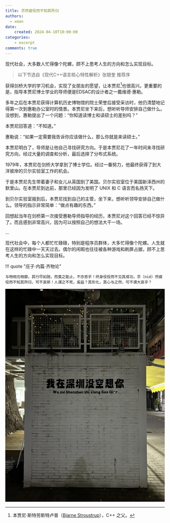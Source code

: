 ```yaml
---
title: 苶然疲役而不知其所归
authors:
  - xman
date:
    created: 2024-04-10T10:00:00
categories:
    - excerpt
comments: true
---
```


现代社会，大多数人忙得像个陀螺，顾不上思考人生的方向和怎么实现目标。

<!-- more -->

> 以下节选自《现代C++语言核心特性解析》张银奎 推荐序

获得剑桥大学的学习机会，实现了女朋友的愿望，让本贾尼[^1]也很高兴。更重要的是，指导本贾尼博士学业的导师便是EDSAC的设计者之一戴维德·惠勒。

多年之后在本贾尼获得计算机历史博物馆的院士荣誉后接受采访时，他仍清楚地记得第一次到惠勒办公室时的情景。本贾尼坐下来后，想听听导师安排自己做什么。没想到，惠勒提出了一个问题：“你知道读博士和读硕士的差别吗？”

本贾尼回答道：“不知道。”

惠勒说：“如果一定需要我告诉你应该做什么，那么你就是来读硕士。”

本贾尼明白了，导师是让他自己寻找研究方向。于是本贾尼花了一年时间来寻找研究方向，经过大量的调查和分析，最后选择了分布式系统。

1979年，本贾尼在剑桥大学拿到了博士学位。经过一番努力，他最终获得了到大洋彼岸的贝尔实验室工作的机会。

于是本贾尼先生带着妻子和女儿从英国到了美国。贝尔实验室位于美国新泽西州的默里山。在本贾尼到达前，那里已经因为发明了 UNIX 和 C 语言而名扬天下。

到贝尔实验室报到后，本贾尼找到自己的主管，坐下来，想听听领导安排自己做什么。领导的指示非常简单：“做点有趣的东西。”

回想起当年在剑桥第一次接受惠勒导师指导的经历，本贾尼对这个回答已经不惊异了。而且感到非常高兴，因为可以按照自己的想法大干一场。

...

现代社会中，每个人都忙忙碌碌，特别是程序员群体，大多忙得像个陀螺。人生就在这样的忙碌中一天天过去。偶尔的闲暇也往往被各种游戏和刷屏占据，顾不上思考人生的方向和怎么实现目标。

!!! quote "庄子·内篇·齐物论"

    与物相刃相靡，其行尽如驰，而莫之能止，不亦悲乎！终身役役而不见其成功，苶（nié）然疲役而不知其所归，可不哀邪！人谓之不死，奚益？其形化，其心与之然，可不谓大哀乎？

![我在深圳没空想你](./images/too-busy-to-think.jpg)

[^1]: 本贾尼·斯特劳斯特卢普（[Bjarne Stroustrup](https://www.stroustrup.com/index.html)），C++ 之父。
